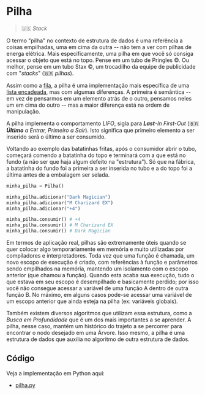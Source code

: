 # Pilha

> 🇺🇸 _Stack_

O termo "pilha" no contexto de estrutura de dados é uma referência a coisas empilhadas, uma em cima da outra -- não tem a ver com pilhas de energa elétrica. Mais especificamente, uma pilha em que você só consiga acessar o objeto que está no topo. Pense em um tubo de Pringles ©. Ou melhor, pense em um tubo Stax ©, um trocadilho da equipe de publicidade com "_stacks_" (🇧🇷 _pilhas_).

Assim como a [fila](/estruturas_de_dados/fila/), a pilha é uma implementação mais específica de uma [lista encadeada](/estruturas_de_dados/lista_encadeada/), mas com algumas diferenças. A primeira é semântica -- em vez de pensarmos em um elemento atrás de o outro, pensamos neles um em cima do outro -- mas a maior diferença está na ordem de manipulação.

A pilha implementa o comportamento _LIFO_, sigla para _**Last**-In First-Out_ (🇧🇷 _**Último** a Entrar, Primeiro a Sair_). Isto significa que primeiro elemento a ser inserido será o último a ser consumido.

Voltando ao exemplo das batatinhas fritas, após o consumidor abrir o tubo, começará comendo a batatinha do topo e terminará com a que está no fundo (a não ser que haja algum defeito na "estrutura"). Só que na fábrica, a batatinha do fundo foi a primeira a ser inserida no tubo e a do topo foi a última antes de a embalagem ser selada.


```python
minha_pilha = Pilha()

minha_pilha.adicionar("Dark Magician")
minha_pilha.adicionar("M Charizard EX")
minha_pilha.adicionar("+4")

minha_pilha.consumir() # +4 
minha_pilha.consumir() # M Charizard EX
minha_pilha.consumir() # Dark Magician
```

Em termos de aplicação real, pilhas são extremamente úteis quando se quer colocar algo temporariamente em memória e muito utilizadas por compiladores e interpretadores. Toda vez que uma função é chamada, um novo escopo de execução é criado, com referências à função e parâmetros sendo empilhados na memória, mantendo um isolamento com o escopo anterior (que chamou a função). Quando esta acaba sua execução, tudo o que estava em seu escopo é desempilhado e basicamente perdido; por isso você não consegue acessar a variável de uma função A dentro de outra função B. No máximo, em alguns casos pode-se acessar uma variável de um escopo anterior que ainda esteja na pilha (ex: variáveis globais).

Também existem diversos algoritmos que utilizam essa estrutura, como a _Busca em Profundidade_ que é um dos mais importantes a se aprender. A pilha, nesse caso, mantém um histórico do trajeto a se percorrer para encontrar o nodo desejado em uma Árvore. Isso mesmo, a pilha é uma estrutura de dados que auxilia no algoritmo de outra estrutura de dados.

## Código

Veja a implementação em Python aqui:

* [pilha.py](pilha.py)
